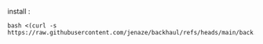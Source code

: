 install :

```
bash <(curl -s https://raw.githubusercontent.com/jenaze/backhaul/refs/heads/main/back.sh)
```
